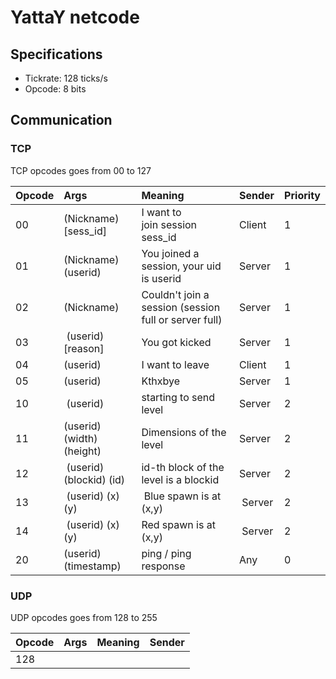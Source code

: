 # YattaY netcode

## Specifications

- Tickrate: 128 ticks/s
- Opcode: 8 bits


## Communication

### TCP

TCP opcodes goes from 00 to 127

| Opcode | Args                      | Meaning                                               | Sender | Priority |
|:-------|:--------------------------|:------------------------------------------------------|:-------|:---------|
| 00     | (Nickname) [sess_id]      | I want to join session sess_id                        | Client | 1        |
| 01     | (Nickname) (userid)       | You joined a session, your uid is userid              | Server | 1        |
| 02     | (Nickname)                | Couldn't join a session (session full or server full) | Server | 1        |
| 03     | (userid) [reason]         | You got kicked                                        | Server | 1        |
| 04     | (userid)                  | I want to leave                                       | Client | 1        |
| 05     | (userid)                  | Kthxbye                                               | Server | 1        |
| 10     | (userid)                  | starting to send level                                | Server | 2        |
| 11     | (userid) (width) (height) | Dimensions of the level                               | Server | 2        |
| 12     | (userid) (blockid) (id)   | id-th block of the level is a blockid                 | Server | 2        |
| 13     | (userid) (x) (y)          | Blue spawn is at (x,y)                                | Server | 2        |
| 14     | (userid) (x) (y)          | Red spawn is at (x,y)                                 | Server | 2        |
| 20     | (userid) (timestamp)      | ping / ping response                                  | Any    | 0        |

### UDP

UDP opcodes goes from 128 to 255

| Opcode | Args               | Meaning | Sender |
|:-------|:-------------------|:--------|:-------|
| 128    | 
